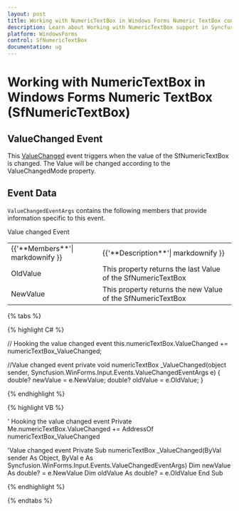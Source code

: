 ```yaml
---
layout: post
title: Working with NumericTextBox in Windows Forms Numeric TextBox control | Syncfusion
description: Learn about Working with NumericTextBox support in Syncfusion Windows Forms Numeric TextBox (SfNumericTextBox) control and more details.
platform: WindowsForms
control: SfNumericTextBox
documentation: ug
---
```


# Working with NumericTextBox in Windows Forms Numeric TextBox (SfNumericTextBox)

## ValueChanged Event

This [ValueChanged](https://help.syncfusion.com/cr/windowsforms/Syncfusion.WinForms.Input.SfNumericTextBox.html) event triggers when the value of the SfNumericTextBox is changed. The Value will be changed according to the ValueChangedMode property.

## Event Data

`ValueChangedEventArgs` contains the following members that provide information specific to this event.

Value changed Event

<table>
<tr>
<td>
{{'**Members**'| markdownify }}
</td>
<td>
{{'**Description**'| markdownify }}
</td>
</tr>
<tr>
<td>
OldValue
</td>
<td>
This property returns the last Value of the SfNumericTextBox
</td>
</tr>
<tr>
<td>
NewValue
</td>
<td>
This property returns the new Value of the SfNumericTextBox
</td>
</tr>
</table>

{% tabs %}

{% highlight C# %}

// Hooking the value changed event
this.numericTextBox.ValueChanged += numericTextBox_ValueChanged;

//Value changed event
private void numericTextBox _ValueChanged(object sender, Syncfusion.WinForms.Input.Events.ValueChangedEventArgs e)
{
	double? newValue = e.NewValue;
	double? oldValue = e.OldValue;
}

{% endhighlight %}

{% highlight VB %}

' Hooking the value changed event
Private Me.numericTextBox.ValueChanged += AddressOf numericTextBox_ValueChanged

'Value changed event
Private Sub numericTextBox _ValueChanged(ByVal sender As Object, ByVal e As Syncfusion.WinForms.Input.Events.ValueChangedEventArgs)
	Dim newValue As double? = e.NewValue
	Dim oldValue As double? = e.OldValue
End Sub

{% endhighlight %}

{% endtabs %}
